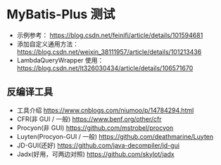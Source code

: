 # MyBatis-Plus 测试
- 示例参考： https://blog.csdn.net/feinifi/article/details/101594681
- 添加自定义通用方法： https://blog.csdn.net/weixin_38111957/article/details/101213436
- LambdaQueryWrapper 使用： https://blog.csdn.net/lt326030434/article/details/106571670

## 反编译工具
- 工具介绍 https://www.cnblogs.com/niumoo/p/14784294.html
- CFR(非 GUI / 一般) https://www.benf.org/other/cfr
- Procyon(非 GUI) https://github.com/mstrobel/procyon
- Luyten(Procyon-GUI / 一般) https://github.com/deathmarine/Luyten
- JD-GUI(还好) https://github.com/java-decompiler/jd-gui
- Jadx(好用，可两边对照) https://github.com/skylot/jadx